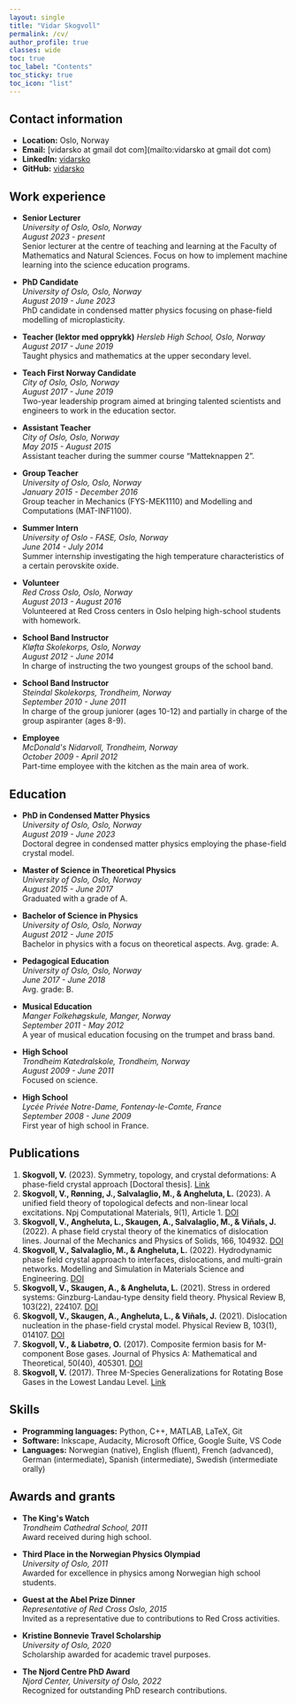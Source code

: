 ```yaml
---
layout: single
title: "Vidar Skogvoll"
permalink: /cv/
author_profile: true
classes: wide
toc: true
toc_label: "Contents"
toc_sticky: true
toc_icon: "list"
---
```


## Contact information

- **Location:** Oslo, Norway
- **Email:** [vidarsko at gmail dot com](mailto:vidarsko at gmail dot com)
- **LinkedIn:** [vidarsko](https://www.linkedin.com/in/vidarsko/)
- **GitHub:** [vidarsko](https://github.com/vidarsko)

## Work experience

- **Senior Lecturer**  
  *University of Oslo, Oslo, Norway*  
  *August 2023 - present*  
  Senior lecturer at the centre of teaching and learning at the Faculty of Mathematics and Natural Sciences. 
  Focus on how to implement machine learning into the science education programs.

- **PhD Candidate**  
  *University of Oslo, Oslo, Norway*  
  *August 2019 - June 2023*  
  PhD candidate in condensed matter physics focusing on phase-field modelling of microplasticity.


- **Teacher (lektor med opprykk)**
  *Hersleb High School, Oslo, Norway*
  *August 2017 - June 2019*  
  Taught physics and mathematics at the upper secondary level.

- **Teach First Norway Candidate**  
  *City of Oslo, Oslo, Norway*  
  *August 2017 - June 2019*  
  Two-year leadership program aimed at bringing talented scientists and engineers to work in the education sector.

- **Assistant Teacher**  
  *City of Oslo, Oslo, Norway*  
  *May 2015 - August 2015*  
  Assistant teacher during the summer course “Matteknappen 2”.

- **Group Teacher**  
  *University of Oslo, Oslo, Norway*  
  *January 2015 - December 2016*  
  Group teacher in Mechanics (FYS-MEK1110) and Modelling and Computations (MAT-INF1100).

- **Summer Intern**  
  *University of Oslo - FASE, Oslo, Norway*  
  *June 2014 - July 2014*  
  Summer internship investigating the high temperature characteristics of a certain perovskite oxide.

- **Volunteer**  
  *Red Cross Oslo, Oslo, Norway*  
  *August 2013 - August 2016*  
  Volunteered at Red Cross centers in Oslo helping high-school students with homework.

- **School Band Instructor**  
  *Kløfta Skolekorps, Oslo, Norway*  
  *August 2012 - June 2014*  
  In charge of instructing the two youngest groups of the school band.

- **School Band Instructor**  
  *Steindal Skolekorps, Trondheim, Norway*  
  *September 2010 - June 2011*  
  In charge of the group juniorer (ages 10-12) and partially in charge of the group aspiranter (ages 8-9).

- **Employee**  
  *McDonald's Nidarvoll, Trondheim, Norway*  
  *October 2009 - April 2012*  
  Part-time employee with the kitchen as the main area of work.

## Education

- **PhD in Condensed Matter Physics**  
  *University of Oslo, Oslo, Norway*  
  *August 2019 - June 2023*  
  Doctoral degree in condensed matter physics employing the phase-field crystal model.

- **Master of Science in Theoretical Physics**  
  *University of Oslo, Oslo, Norway*  
  *August 2015 - June 2017*  
  Graduated with a grade of A.

- **Bachelor of Science in Physics**  
  *University of Oslo, Oslo, Norway*  
  *August 2012 - June 2015*  
  Bachelor in physics with a focus on theoretical aspects. Avg. grade: A.

- **Pedagogical Education**  
  *University of Oslo, Oslo, Norway*  
  *June 2017 - June 2018*  
  Avg. grade: B.

- **Musical Education**  
  *Manger Folkehøgskule, Manger, Norway*  
  *September 2011 - May 2012*  
  A year of musical education focusing on the trumpet and brass band.

- **High School**  
  *Trondheim Katedralskole, Trondheim, Norway*  
  *August 2009 - June 2011*  
  Focused on science.

- **High School**  
  *Lycée Privée Notre-Dame, Fontenay-le-Comte, France*  
  *September 2008 - June 2009*  
  First year of high school in France.


## Publications

1. **Skogvoll, V.** (2023). Symmetry, topology, and crystal deformations: A phase-field crystal approach [Doctoral thesis]. [Link](https://www.duo.uio.no/handle/10852/102731)
2. **Skogvoll, V., Rønning, J., Salvalaglio, M., & Angheluta, L.** (2023). A unified field theory of topological defects and non-linear local excitations. Npj Computational Materials, 9(1), Article 1. [DOI](https://doi.org/10.1038/s41524-023-01077-6)
3. **Skogvoll, V., Angheluta, L., Skaugen, A., Salvalaglio, M., & Viñals, J.** (2022). A phase field crystal theory of the kinematics of dislocation lines. Journal of the Mechanics and Physics of Solids, 166, 104932. [DOI](https://doi.org/10.1016/j.jmps.2022.104932)
4. **Skogvoll, V., Salvalaglio, M., & Angheluta, L.** (2022). Hydrodynamic phase field crystal approach to interfaces, dislocations, and multi-grain networks. Modelling and Simulation in Materials Science and Engineering. [DOI](https://doi.org/10.1088/1361-651X/ac9493)
5. **Skogvoll, V., Skaugen, A., & Angheluta, L.** (2021). Stress in ordered systems: Ginzburg-Landau-type density field theory. Physical Review B, 103(22), 224107. [DOI](https://doi.org/10.1103/PhysRevB.103.224107)
6. **Skogvoll, V., Skaugen, A., Angheluta, L., & Viñals, J.** (2021). Dislocation nucleation in the phase-field crystal model. Physical Review B, 103(1), 014107. [DOI](https://doi.org/10.1103/PhysRevB.103.014107)
7. **Skogvoll, V., & Liabøtrø, O.** (2017). Composite fermion basis for M-component Bose gases. Journal of Physics A: Mathematical and Theoretical, 50(40), 405301. [DOI](https://doi.org/10.1088/1751-8121/aa85f7)
8. **Skogvoll, V.** (2017). Three M-Species Generalizations for Rotating Bose Gases in the Lowest Landau Level. [Link](https://www.duo.uio.no/handle/10852/57548)



## Skills

- **Programming languages:** Python, C++, MATLAB, LaTeX, Git
- **Software:** Inkscape, Audacity, Microsoft Office, Google Suite, VS Code
- **Languages:** Norwegian (native), English (fluent), French (advanced), German (intermediate), Spanish (intermediate), Swedish (intermediate orally)


## Awards and grants

- **The King's Watch**  
  *Trondheim Cathedral School, 2011*  
  Award received during high school.

- **Third Place in the Norwegian Physics Olympiad**  
  *University of Oslo, 2011*  
  Awarded for excellence in physics among Norwegian high school students.

- **Guest at the Abel Prize Dinner**  
  *Representative of Red Cross Oslo, 2015*  
  Invited as a representative due to contributions to Red Cross activities.

- **Kristine Bonnevie Travel Scholarship**  
  *University of Oslo, 2020*  
  Scholarship awarded for academic travel purposes.

- **The Njord Centre PhD Award**  
  *Njord Center, University of Oslo, 2022*  
  Recognized for outstanding PhD research contributions.

